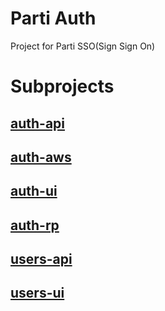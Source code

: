 # Parti Auth
Project for Parti SSO(Sign Sign On)

# Subprojects
## [auth-api](https://github.com/parti-xyz/auth-api)
## [auth-aws](https://github.com/parti-xyz/auth-aws)
## [auth-ui](https://github.com/parti-xyz/auth-ui)
## [auth-rp](https://github.com/parti-xyz/auth-rp)
## [users-api](https://github.com/parti-xyz/user-api)
## [users-ui](https://github.com/parti-xyz/users-ui)
